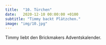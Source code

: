 ```yaml
---
title:  "10. Türchen"
date:   2020-12-10 00:00:00 +0100
subtitle: "Timmy backt Plätzchen."
image: "img/10.jpg"
---
```


Timmy liebt den Brickmakers Adventskalender.